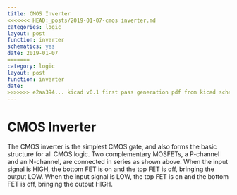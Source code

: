 ```yaml
---
title: CMOS Inverter
<<<<<<< HEAD:_posts/2019-01-07-cmos inverter.md
categories: logic
layout: post
function: inverter
schematics: yes
date: 2019-01-07
=======
category: logic
layout: post
function: inverter
date: 
>>>>>>> e2aa394... kicad v0.1 first pass generation pdf from kicad schematics still fail one sheet generation:_drafts/cmos inverter.md
---
```


# CMOS Inverter

The CMOS inverter is the simplest CMOS gate, and also forms the basic structure for all CMOS logic.
Two complementary MOSFETs, a P-channel and an N-channel, are connected in series as shown above. When the input signal is HIGH, the bottom FET is on and the top FET is off, bringing the output LOW. When the input signal is LOW, the top FET is on and the bottom FET is off, bringing the output HIGH.
